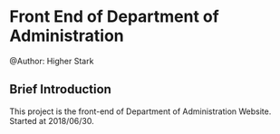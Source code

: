 Front End of Department of Administration
=========================================

@Author: Higher Stark

## Brief Introduction

This project is the front-end of Department of Administration Website.  
Started at 2018/06/30.
